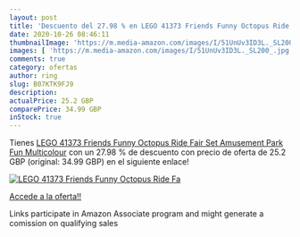 ```yaml
---
layout: post
title: 'Descuento del 27.98 % en LEGO 41373 Friends Funny Octopus Ride Fa'
date: 2020-10-26 08:46:11
thumbnailImage: 'https://m.media-amazon.com/images/I/51UnUv3ID3L._SL200_.jpg'
images: [ 'https://m.media-amazon.com/images/I/51UnUv3ID3L._SL200_.jpg' ]
comments: true
category: ofertas
author: ring
slug: B07KTK9FJ9
description:
actualPrice: 25.2 GBP
comparePrice: 34.99 GBP
inStock: true
---
```


Tienes [LEGO 41373 Friends Funny Octopus Ride Fair Set  Amusement Park Fun  Multicolour](https://www.amazon.co.uk/dp/B07KTK9FJ9/?tag=tolees0a-21) con un 27.98 % de descuento con precio de oferta de 25.2 GBP (original: 34.99 GBP) en el siguiente enlace!

[![LEGO 41373 Friends Funny Octopus Ride Fa](https://m.media-amazon.com/images/I/51UnUv3ID3L._SL200_.jpg)](https://www.amazon.co.uk/dp/B07KTK9FJ9/?tag=tolees0a-21)

[Accede a la oferta!!](https://www.amazon.co.uk/dp/B07KTK9FJ9/?tag=tolees0a-21)

Links participate in Amazon Associate program and might generate a comission on qualifying sales


